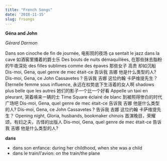 ```yaml
---
title: "French Songs"
date: '2018-11-15'
slug: frsongs
---
```


__Géna and John__

_Gérard Darmon_

Dans son cinoche de fin de journée,
电影院的夜场
ça sentait le jazz dans la cave
如酒窖里播着的爵士乐
Des bouts de nuits démaquillées,
在那些抹去脂粉的午夜深处
des filles sublimes comme des épaves
那些女子 高贵 却如沉船
Dis-moi, Gena, quel genre de mec était-ce
告诉我 吉娜 他是什么类型的人?
Dis-moi, Gena, ce John Cassavetes ?
告诉我 吉娜 这位约翰 卡萨维提先生？
Éternelle femme sous influence,
永远在权势底下生活着的女人啊
shadows plus belle que les autres
她们的影子一个比一个好看
Appelle un taxi en pleurant,
哭着唤来一辆的士
Time Square éclairé de blanc
到被照得惨白的时代广场吧
Dis-moi, Gena, quel genre de mec était-ce
告诉我 吉娜 他是什么类型的人?
Dis-moi, Gena, ce John Cassavetes ?
告诉我 吉娜 这位约翰 卡萨维提先生？
Opening night, Gloria, husbands, bookmaker chinois
首演晚目，荣耀颂，有妇之夫，古怪的出版人
Dis-moi, Gena, quel genre de mec était-ce
告诉我 吉娜 他是什么类型的人?

__dans__

* dans son enfance: during her childhood, when she was a child
* dans le train/l'avion: on the train/the plane

